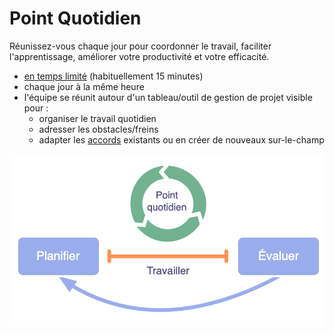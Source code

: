 # Point Quotidien

<summary>
Réunissez-vous chaque jour pour coordonner le travail, faciliter l'apprentissage, améliorer votre productivité et votre efficacité.
</summary>

-   [en temps limité](glossary:timebox) (habituellement 15 minutes)
-   chaque jour à la même heure
-   l'équipe se réunit autour d'un tableau/outil de gestion de projet visible pour :
    -   organiser le travail quotidien
    -   adresser les obstacles/freins
    -   adapter les [accords](glossary:agreement) existants ou en créer de nouveaux sur-le-champ

![Le point quotidien est une réunion essentielle pour les équipes auto-organisées.](img/meetings/planning-review-standup.png)
